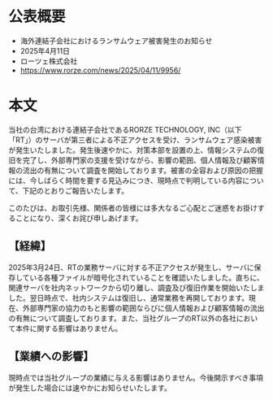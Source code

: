 # 公表概要
- 海外連結子会社におけるランサムウェア被害発生のお知らせ
- 2025年4月11日
- ローツェ株式会社
- https://www.rorze.com/news/2025/04/11/9956/

# 本文
当社の台湾における連結子会社であるRORZE TECHNOLOGY, INC（以下「RT」）のサーバが第三者による不正アクセスを受け、ランサムウェア感染被害が発生いたしました。発生後速やかに、対策本部を設置の上、情報システムの復旧を完了し、外部専門家の支援を受けながら、影響の範囲、個人情報及び顧客情報の流出の有無について調査を開始しております。被害の全容および原因の把握には、今しばらく時間を要する見込みにつき、現時点で判明している内容について、下記のとおりご報告いたします。

このたびは、お取引先様、関係者の皆様には多大なるご心配とご迷惑をお掛けすることになり、深くお詫び申しあげます。

## 【経緯】
2025年3月24日、RTの業務サーバに対する不正アクセスが発生し、サーバに保存している各種ファイルが暗号化されていることを確認いたしました。直ちに、関連サーバを社内ネットワークから切り離し、調査及び復旧作業を開始いたしました。翌日時点で、社内システムは復旧し、通常業務を再開しております。現在、外部専門家の協力のもと影響の範囲ならびに個人情報および顧客情報の流出の有無について調査しております。また、当社グループのRT以外の各社において本件に関する影響はありません。

## 【業績への影響】
現時点では当社グループの業績に与える影響はありません。今後開示すべき事項が発生した場合には速やかにお知らせいたします。
